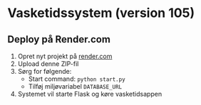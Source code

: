 # Vasketidssystem (version 105)

## Deploy på Render.com

1. Opret nyt projekt på [render.com](https://render.com)
2. Upload denne ZIP-fil
3. Sørg for følgende:
   - Start command: `python start.py`
   - Tilføj miljøvariabel `DATABASE_URL`
4. Systemet vil starte Flask og køre vasketidsappen